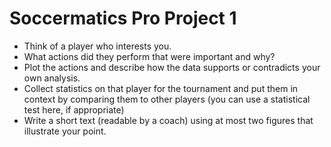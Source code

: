 # Soccermatics Pro Project 1

- Think of a player who interests you.
- What actions did they perform that were important and why?
- Plot the actions and describe how the data supports or contradicts your own analysis.
- Collect statistics on that player for the tournament and put them in context by comparing them to other players (you can use a statistical test here, if appropriate)
- Write a short text (readable by a coach) using at most two figures that illustrate your point.